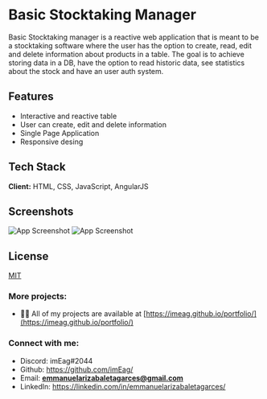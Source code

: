 
# Basic Stocktaking Manager

Basic Stocktaking manager is a reactive web application that is meant to be a stocktaking software where the user has the option to create, read, edit and delete information about products in a table. The goal is to achieve storing data in a DB, have the option to read historic data, see statistics about the stock and have an user auth system.

## Features

- Interactive and reactive table
- User can create, edit and delete information
- Single Page Application
- Responsive desing


## Tech Stack

**Client:** HTML, CSS, JavaScript, AngularJS



## Screenshots

![App Screenshot](https://i.ibb.co/bFfVt4X/BSMLogo2.png)
![App Screenshot](https://i.ibb.co/5cV3cCb/BSM.png)

## License

[MIT](https://choosealicense.com/licenses/mit/)


### More projects:

- 👨‍💻 All of my projects are available at [https://imeag.github.io/portfolio/](https://imeag.github.io/portfolio/)

### Connect with me:

- Discord: imEag#2044
- Github: https://github.com/imEag/
- Email: **emmanuelarizabaletagarces@gmail.com**
- LinkedIn:  https://linkedin.com/in/emmanuelarizabaletagarces/

